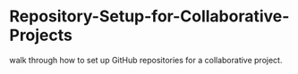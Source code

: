 # Repository-Setup-for-Collaborative-Projects
walk through how to set up GitHub repositories for a collaborative project.
